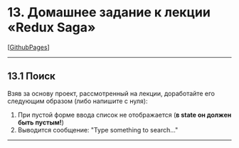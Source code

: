 # 13. Домашнее задание к лекции «Redux Saga»

[[GithubPages](https://igor-chazov.github.io/ra-hw-13_saga_1-search)]

---

## 13.1 Поиск

Взяв за основу проект, рассмотренный на лекции, доработайте его следующим образом (либо напишите с нуля):

1. При пустой форме ввода список не отображается (**в state он должен быть пустым!**)
2. Выводится сообщение: "Type something to search..."

---

